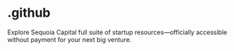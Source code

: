 # .github
Explore Sequoia Capital full suite of startup resources—officially accessible without payment for your next big venture.
